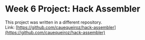 # Week 6 Project: Hack Assembler

This project was written in a different repository.  
Link: [https://github.com/cauequeiroz/hack-assembler](https://github.com/cauequeiroz/hack-assembler)